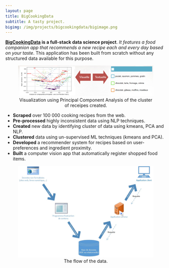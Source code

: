 ```yaml
---
layout: page
title: BigCookingData
subtitle: A tasty project.
bigimg: /img/projects/bigcookingdata/bigimage.png
---
```


**[BigCookingData](https://github.com/johan-gras/Indoor-Tracking) is a full-stack data science project**.
*It features a food companion app that recommends a new recipe each and every day based on your taste*.
This application has been built from scratch without any structured data available for this purpose.

<div style="text-align: center;">
	<figure>
	  <img src="/img/projects/bigcookingdata/cluster_analysis.jpg" alt="Visualization of the cluster of receipes created."/>
	  <figcaption>Visualization using Principal Component Analysis of the cluster of receipes created.</figcaption>
	</figure>
</div>

- **Scraped** over 100 000 cooking recipes from the web.
- **Pre-processed** highly inconsistent data using NLP techniques.
- **Created** new data by identifying cluster of data using kmeans, PCA and NLP.
- **Clustered** data using un-supervised ML techniques (kmeans and PCA).
- **Developed** a recommender system for recipes based on user-preferences and ingredient proximity.
- **Built** a computer vision app that automatically register shopped food items.

<div style="text-align: center;">
	<figure>
	  <img src="/img/projects/bigcookingdata/dataflow.png" alt="The flow of the data."/>
	  <figcaption>The flow of the data.</figcaption>
	</figure>
</div>
